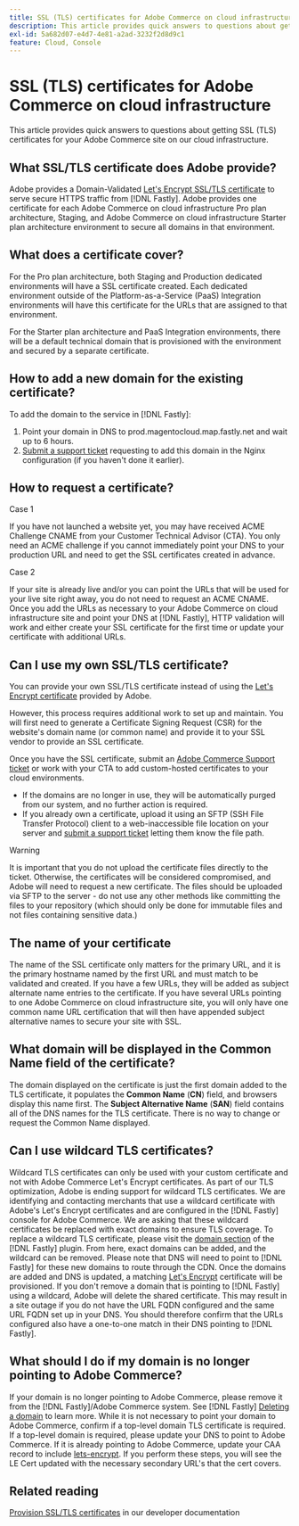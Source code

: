 ```yaml
---
title: SSL (TLS) certificates for Adobe Commerce on cloud infrastructure
description: This article provides quick answers to questions about getting SSL (TLS) certificates for your Adobe Commerce site on our cloud infrastructure.
exl-id: 5a682d07-e4d7-4e81-a2ad-3232f2d8d9c1
feature: Cloud, Console
---
```

# SSL (TLS) certificates for Adobe Commerce on cloud infrastructure

This article provides quick answers to questions about getting SSL (TLS) certificates for your Adobe Commerce site on our cloud infrastructure.

## What SSL/TLS certificate does Adobe provide?

Adobe provides a Domain-Validated [Let's Encrypt SSL/TLS certificate](https://letsencrypt.org/) to serve secure HTTPS traffic from [!DNL Fastly]. Adobe provides one certificate for each Adobe Commerce on cloud infrastructure Pro plan architecture, Staging, and Adobe Commerce on cloud infrastructure Starter plan architecture environment to secure all domains in that environment.

## What does a certificate cover?

For the Pro plan architecture, both Staging and Production dedicated environments will have a SSL certificate created. Each dedicated environment outside of the Platform-as-a-Service (PaaS) Integration environments will have this certificate for the URLs that are assigned to that environment.

For the Starter plan architecture and PaaS Integration environments, there will be a default technical domain that is provisioned with the environment and secured by a separate certificate.

## How to add a new domain for the existing certificate?

To add the domain to the service in [!DNL Fastly]:

1. Point your domain in DNS to prod.magentocloud.map.fastly.net and wait up to 6 hours.
1. [Submit a support ticket](/help/help-center-guide/help-center/magento-help-center-user-guide.md#submit-ticket) requesting to add this domain in the Nginx configuration (if you haven't done it earlier).

## How to request a certificate?

Case 1

If you have not launched a website yet, you may have received ACME Challenge CNAME from your Customer Technical Advisor (CTA). You only need an ACME challenge if you cannot immediately point your DNS to your production URL and need to get the SSL certificates created in advance.

Case 2

If your site is already live and/or you can point the URLs that will be used for your live site right away, you do not need to request an ACME CNAME. Once you add the URLs as necessary to your Adobe Commerce on cloud infrastructure site and point your DNS at [!DNL Fastly], HTTP validation will work and either create your SSL certificate for the first time or update your certificate with additional URLs.

## Can I use my own SSL/TLS certificate?

You can provide your own SSL/TLS certificate instead of using the [Let's Encrypt certificate](https://letsencrypt.org/) provided by Adobe. 

However, this process requires additional work to set up and maintain. You will first need to generate a Certificate Signing Request (CSR) for the website's domain name (or common name) and provide it to your SSL vendor to provide an SSL certificate. 

Once you have the SSL certificate, submit an [Adobe Commerce Support ticket](/help/help-center-guide/help-center/magento-help-center-user-guide.md#submit-ticket) or work with your CTA to add custom-hosted certificates to your cloud environments. 

* If the domains are no longer in use, they will be automatically purged from our system, and no further action is required. 
* If you already own a certificate, upload it using an SFTP (SSH File Transfer Protocol) client to a web-inaccessible file location on your server and [submit a support ticket](/help/help-center-guide/help-center/magento-help-center-user-guide.md#submit-ticket) letting them know the file path.

>[!WARNING]
>
>It is important that you do not upload the certificate files directly to the ticket. Otherwise, the certificates will be considered compromised, and Adobe will need to request a new certificate.
>The files should be uploaded via SFTP to the server - do not use any other methods like committing the files to your repository (which should only be done for immutable files and not files containing sensitive data.)

## The name of your certificate

The name of the SSL certificate only matters for the primary URL, and it is the primary hostname named by the first URL and must match to be validated and created. If you have a few URLs, they will be added as subject alternate name entries to the certificate. If you have several URLs pointing to one Adobe Commerce on cloud infrastructure site, you will only have one common name URL certification that will then have appended subject alternative names to secure your site with SSL.

## What domain will be displayed in the Common Name field of the certificate?

The domain displayed on the certificate is just the first domain added to the TLS certificate, it populates the **Common Name** (**CN**) field, and browsers display this name first. The **Subject Alternative Name** (**SAN**) field contains all of the DNS names for the TLS certificate. There is no way to change or request the Common Name displayed.

## Can I use wildcard TLS certificates?

Wildcard TLS certificates can only be used with your custom certificate and not with Adobe Commerce Let's Encrypt certificates. As part of our TLS optimization, Adobe is ending support for wildcard TLS certificates. We are identifying and contacting merchants that use a wildcard certificate with Adobe's Let's Encrypt certificates and are configured in the [!DNL Fastly] console for Adobe Commerce. We are asking that these wildcard certificates be replaced with exact domains to ensure TLS coverage. To replace a wildcard TLS certificate, please visit the [domain section](https://devdocs.magento.com/cloud/cdn/configure-fastly-customize-cache.html#manage-domains) of the [!DNL Fastly] plugin. From here, exact domains can be added, and the wildcard can be removed. Please note that DNS will need to point to [!DNL Fastly] for these new domains to route through the CDN. Once the domains are added and DNS is updated, a matching [Let's Encrypt](https://letsencrypt.org/) certificate will be provisioned. If you don't remove a domain that is pointing to [!DNL Fastly] using a wildcard, Adobe will delete the shared certificate. This may result in a site outage if you do not have the URL FQDN configured and the same URL FQDN set up in your DNS. You should therefore confirm that the URLs configured also have a one-to-one match in their DNS pointing to [!DNL Fastly].

## What should I do if my domain is no longer pointing to Adobe Commerce?

If your domain is no longer pointing to Adobe Commerce, please remove it from the [!DNL Fastly]/Adobe Commerce system. See [!DNL Fastly] [Deleting a domain](https://docs.fastly.com/en/guides/working-with-domains#deleting-a-domain) to learn more. While it is not necessary to point your domain to Adobe Commerce, confirm if a top-level domain TLS certificate is required. If a top-level domain is required, please update your DNS to point to Adobe Commerce. If it is already pointing to Adobe Commerce, update your CAA record to include [lets-encrypt](https://letsencrypt.org/). If you perform these steps, you will see the LE Cert updated with the necessary secondary URL's that the cert covers.​

## Related reading

 [Provision SSL/TLS certificates](https://devdocs.magento.com/cloud/cdn/configure-fastly.html#provision-ssltls-certificates) in our developer documentation
